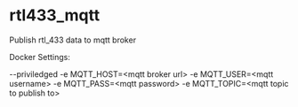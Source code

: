 # rtl433_mqtt
Publish rtl_433 data to mqtt broker

Docker Settings:

--priviledged
-e MQTT_HOST=\<mqtt broker url\>
-e MQTT_USER=\<mqtt username\>
-e MQTT_PASS=\<mqtt password\>
-e MQTT_TOPIC=\<mqtt topic to publish to\>
